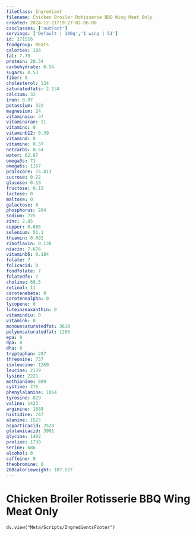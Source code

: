 ```yaml
---
fileClass: Ingredient
filename: Chicken Broiler Rotisserie BBQ Wing Meat Only
created: 2024-12-21T19:27:02-06:00
cssclasses: ['nutFact']
servings: ['Default | 100g','1 wing | 51']
id: 171516
foodgroup: Meats
calories: 186
fat: 7.79
protein: 28.34
carbohydrate: 0.54
sugars: 0.53
fiber: 0
cholesterol: 134
saturatedfats: 2.134
calcium: 32
iron: 0.97
potassium: 322
magnesium: 24
vitaminaiu: 37
vitaminarae: 11
vitaminc: 0
vitaminb12: 0.39
vitamind: 0
vitamine: 0.37
netcarbs: 0.54
water: 62.87
omega3s: 71
omega6s: 1167
pralscore: 15.813
sucrose: 0.22
glucose: 0.19
fructose: 0.13
lactose: 0
maltose: 0
galactose: 0
phosphorus: 264
sodium: 725
zinc: 2.05
copper: 0.066
selenium: 51.1
thiamin: 0.092
riboflavin: 0.138
niacin: 7.676
vitaminb6: 0.184
folate: 7
folicacid: 0
foodfolate: 7
folatedfe: 7
choline: 69.5
retinol: 11
carotenebeta: 0
carotenealpha: 0
lycopene: 0
luteinzeaxanthin: 0
vitamindiu: 0
vitamink: 0
monounsaturatedfat: 3610
polyunsaturatedfat: 1266
epa: 0
dpa: 0
dha: 0
tryptophan: 287
threonine: 737
isoleucine: 1269
leucine: 2139
lysine: 2221
methionine: 809
cystine: 276
phenylalanine: 1064
tyrosine: 829
valine: 1433
arginine: 1689
histidine: 747
alanine: 1525
asparticacid: 2528
glutamicacid: 3981
glycine: 1402
proline: 1730
serine: 686
alcohol: 0
caffeine: 0
theobromine: 0
200calorieweight: 107.527
---
```


# Chicken Broiler Rotisserie BBQ Wing Meat Only

```dataviewjs
dv.view("Meta/Scripts/IngredientsFooter")
```
